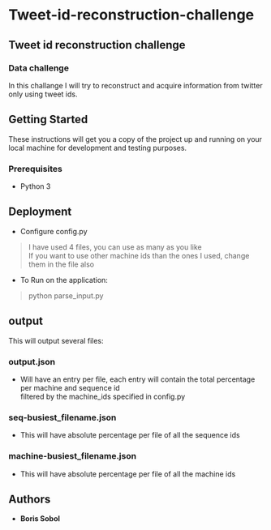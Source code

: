 # Tweet-id-reconstruction-challenge
## Tweet id reconstruction challenge
### Data challenge
In this challange I will try to  reconstruct and acquire information from twitter only using tweet ids. 

## Getting Started
These instructions will get you a copy of the project up and running on your local machine for development and testing purposes.  

### Prerequisites
* Python 3

## Deployment
* Configure config.py
> I have used 4 files, you can use as many as you like  
> If you want to use other machine ids than the ones I used, change them in the file also
* To Run on the application: 
> python parse_input.py

## output  
This will output several files:  
### output.json
* Will have an entry per file, each entry will contain the total percentage per machine and sequence id  
filtered by the machine_ids specified in config.py
### seq-busiest_filename.json
* This will have absolute percentage per file of all the sequence ids
### machine-busiest_filename.json
* This will have absolute percentage per file of all the machine ids

## Authors

* **Boris Sobol**
